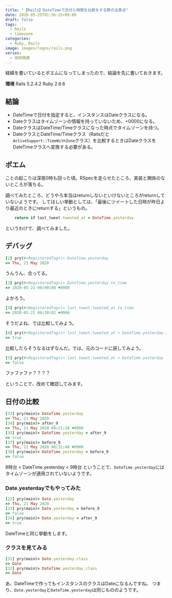 ```yaml
---
title: "【Rails】DateTimeで日付と時間を比較をする際の注意点"
date: 2020-05-25T01:56:25+09:00
draft: false
tags:
  - Rails
  - timezone
categories:
  - Ruby, Rails
image: images/logos/rails.png
series:
  - 技術関連
---
```


経緯を書いているとポエムになってしまったので、結論を先に書いておきます。

**環境**
Rails 5.2.4.2
Ruby 2.6.6

## 結論

- DateTimeで日付を指定すると、インスタンスはDateクラスになる。
- Dateクラスはタイムゾーンの情報を持っていないため、+0000になる。
- DateクラスはDateTime/Timeクラスになった時点でタイムゾーンを持つ。
- DateクラスとDateTime/Timeクラス（Railsだと`ActiveSupport::TimeWithZone`クラス）を比較するときはDateクラスをDateTimeクラスへ変換する必要がある。

## ポエム

ことの起こりは深夜0時も回った頃。RSpecを走らせたところ、実装と関係のないところが落ちる。

調べてみたところ、どうやろ本当はreturnしないといけないところがreturnしていないようです。
してほしい挙動としては、「最後にツイートした日時が昨日より最近のときにreturnする」というもの。

```rb
    return if last_tweet.tweeted_at > DateTime.yesterday
```

というわけで、調べてみました。

## デバッグ

```rb
[2] pry(#<RegisteredTag>)> DateTime.yesterday
=> Thu, 21 May 2020
```

うんうん、合ってる。

```rb
[3] pry(#<RegisteredTag>)> DateTime.yesterday.to_time
=> 2020-05-21 00:00:00 +0900
```

よかろう。

```rb
[4] pry(#<RegisteredTag>)> last_tweet.tweeted_at.to_time
=> 2020-05-21 00:30:02 +0900
```

そうだよね、では比較してみよう。

```rb
[6] pry(#<RegisteredTag>)> last_tweet.tweeted_at > DateTime.yesterday.to_time
=> true
```

比較したらそうなるはずなんだ。では、元のコードに戻してみよう。

```rb
[5] pry(#<RegisteredTag>)> last_tweet.tweeted_at > DateTime.yesterday
=> false
```

ファファファ？？？？

ということで、改めて確認してみます。

## 日付の比較

```rb
[33] pry(main)> DateTime.yesterday
=> Thu, 21 May 2020
[34] pry(main)> after_9
=> Thu, 21 May 2020 09:21:38 +0900
[35] pry(main)> DateTime.yesterday < after_9
=> true
[37] pry(main)> before_9
=> Thu, 21 May 2020 08:31:48 +0900
[38] pry(main)> DateTime.yesterday < before_9
=> false
```

8時台 < DateTime.yesterday < 9時台
ということで、`DateTime.yesterday`にはタイムゾーンが適用されていないようです。

### Date.yesterdayでもやってみた

```rb
[22] pry(main)> Date.yesterday
=> Thu, 21 May 2020
[23] pry(main)> Date.yesterday < before_9
=> false
[24] pry(main)> Date.yesterday < after_9
=> true
```

DateTimeと同じ挙動をします。

### クラスを見てみる

```rb
[31] pry(main)> Date.yesterday.class
=> Date
[32] pry(main)> DateTime.yesterday.class
=> Date
```

あ、DateTimeで作ってもインスタンスのクラスはDateになるんですね。
つまり、`Date.yesterday`と`DateTime.yesterday`は同じもののようです。
